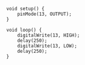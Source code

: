     void setup() {
        pinMode(13, OUTPUT);
    }

    void loop() {
        digitalWrite(13, HIGH);
        delay(250);
        digitalWrite(13, LOW);
        delay(250);
    }
